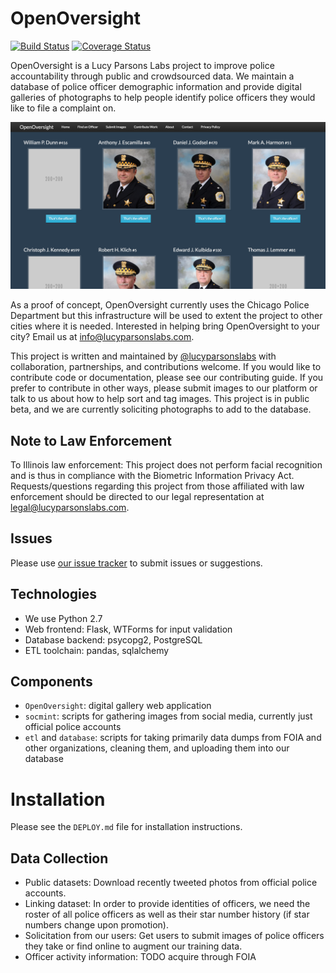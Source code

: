 # OpenOversight

[![Build Status](https://travis-ci.org/lucyparsons/OpenOversight.svg?branch=develop)](https://travis-ci.org/lucyparsons/OpenOversight)
[![Coverage Status](https://coveralls.io/repos/github/lucyparsons/OpenOversight/badge.svg?branch=develop)](https://coveralls.io/github/lucyparsons/OpenOversight?branch=develop)

OpenOversight is a Lucy Parsons Labs project to improve police accountability through public and crowdsourced data. We maintain a database of police officer demographic information and provide digital galleries of photographs to help people identify police officers they would like to file a complaint on.

![](docs/img/updated_gallery.png)

As a proof of concept, OpenOversight currently uses the Chicago Police Department but this infrastructure will be used to extent the project to other cities where it is needed. Interested in helping bring OpenOversight to your city? Email us at [info@lucyparsonslabs.com](mailto:info@lucyparsonslabs.com).  

This project is written and maintained by [@lucyparsonslabs](https://twitter.com/lucyparsonslabs.com) with collaboration, partnerships, and contributions welcome. If you would like to contribute code or documentation, please see our contributing guide. If you prefer to contribute in other ways, please submit images to our platform or talk to us about how to help sort and tag images. This project is in public beta, and we are currently soliciting photographs to add to the database.

## Note to Law Enforcement

To Illinois law enforcement: This project does not perform facial recognition and is thus in compliance with the Biometric Information Privacy Act. Requests/questions regarding this project from those affiliated with law enforcement should be directed to our legal representation at [legal@lucyparsonslabs.com](mailto:legal@lucyparsonslabs.com).

## Issues

Please use [our issue tracker](https://github.com/lucyparsons/OpenOversight//issues/new) to submit issues or suggestions. 

## Technologies 

 * We use Python 2.7
 * Web frontend: Flask, WTForms for input validation
 * Database backend: psycopg2, PostgreSQL
 * ETL toolchain: pandas, sqlalchemy

## Components

* `OpenOversight`: digital gallery web application 
* `socmint`: scripts for gathering images from social media, currently just official police accounts
* `etl` and `database`: scripts for taking primarily data dumps from FOIA and other organizations, cleaning them, and uploading them into our database

# Installation

Please see the `DEPLOY.md` file for installation instructions.

## Data Collection

* Public datasets: Download recently tweeted photos from official police accounts. 
* Linking dataset: In order to provide identities of officers, we need the roster of all police officers as well as their star number history (if star numbers change upon promotion). 
* Solicitation from our users: Get users to submit images of police officers they take or find online to augment our training data.
* Officer activity information: TODO acquire through FOIA

